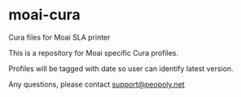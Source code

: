 # moai-cura
Cura files for Moai SLA printer

This is a repository for Moai specific Cura profiles.  

Profiles will be tagged with date so user can identify latest version. 

Any questions, please contact support@peopoly.net
